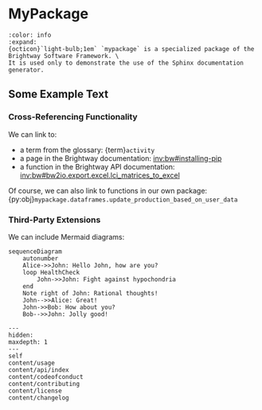# MyPackage

```{button-link} https://docs.brightway.dev
:color: info
:expand:
{octicon}`light-bulb;1em` `mypackage` is a specialized package of the Brightway Software Framework. \
It is used only to demonstrate the use of the Sphinx documentation generator.
```

## Some Example Text

### Cross-Referencing Functionality

We can link to:

- a term from the glossary: {term}`activity`
- a page in the Brightway documentation: <inv:bw#installing-pip>
- a function in the Brightway API documentation: <inv:bw#bw2io.export.excel.lci_matrices_to_excel>

Of course, we can also link to functions in our own package: {py:obj}`mypackage.dataframes.update_production_based_on_user_data`

### Third-Party Extensions

We can include Mermaid diagrams:

```{mermaid}
sequenceDiagram
    autonumber
    Alice->>John: Hello John, how are you?
    loop HealthCheck
        John->>John: Fight against hypochondria
    end
    Note right of John: Rational thoughts!
    John-->>Alice: Great!
    John->>Bob: How about you?
    Bob-->>John: Jolly good!

```

```{toctree}
---
hidden:
maxdepth: 1
---
self
content/usage
content/api/index
content/codeofconduct
content/contributing
content/license
content/changelog
```
